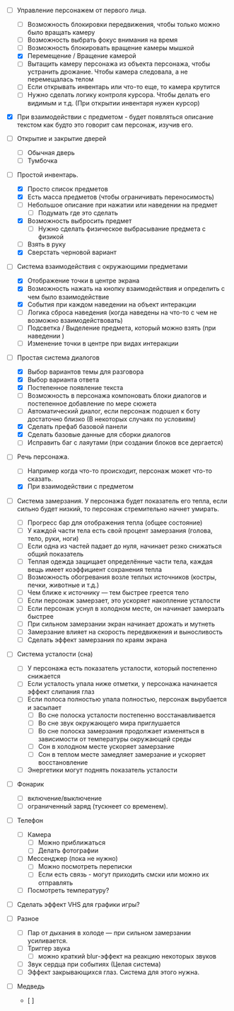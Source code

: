 - [ ] Управление персонажем от первого лица.
	- [ ] Возможность блокировки передвижения, чтобы только можно было вращать камеру
	- [ ] Возможность выбрать фокус внимания на время
	- [ ] Возможность блокировать вращение камеры мышкой
	- [x] Перемещение / Вращение камерой
	- [ ] Вытащить камеру персонажа из объекта персонажа, чтобы устранить дрожание. Чтобы камера следовала, а не перемещалась телом
	- [ ] Если открывать инвентарь или что-то еще, то камера крутится
	- [ ] Нужно сделать логику контроля курсора. Чтобы делать его видимым и т.д. (При  открытии инвентаря нужен курсор)
	   
- [x] При взаимодействии с предметом - будет появляться описание текстом как будто это говорит сам персонаж, изучив его.
   
- [ ] Открытие и закрытие дверей
	- [ ] Обычная дверь
	- [ ] Тумбочка
	   
- [ ] Простой инвентарь.
	- [x] Просто список предметов
	- [x] Есть масса предметов (чтобы ограничивать переносимость)
	- [ ] Небольшое описание при нажатии или наведении на предмет
		- [ ] Подумать где это сделать
	- [x] Возможность выбросить предмет
		- [ ] Нужно сделать физическое выбрасывание предмета с физикой
	- [ ] Взять в руку
	- [x] Сверстать черновой вариант
	   
- [ ] Система взаимодействия с окружающими предметами
	- [x] Отображение точки в центре экрана
	- [x] Возможность нажать на кнопку взаимодействия и определить с чем было взаимодействие
	- [x] События при каждом наведении на объект интеракции
	- [ ] Логика сброса наведения (когда наведены на что-то с чем не возможно взаимодействовать)
	- [ ] Подсветка / Выделение предмета, который можно взять (при наведении )
	- [ ] Изменение точки в центре при видах интеракции
		   
- [ ] Простая система диалогов
	- [x] Выбор вариантов темы для разговора
	- [x] Выбор варианта ответа
	- [x] Постепенное появление текста
	- [ ] Возможность в персонажа компоновать блоки диалогов и постепенное добавление по мере сюжета
	- [ ] Автоматический диалог, если персонаж подошел к боту достаточно близко (В некоторых случаях по условиям)
	- [x] Сделать префаб базовой панели
	- [x] Сделать базовые данные для сборки диалогов
	- [ ] Исправить баг с лаяутами (при создании блоков все дергается)
	   
- [ ] Речь персонажа. 
	- [ ] Например когда что-то происходит, персонаж может что-то сказать.
	- [x] При взаимодействии с предметом
	   
- [ ] Система замерзания. У персонажа будет показатель его тепла, если сильно будет низкий, то персонаж стремительно начнет умирать.
	- [ ] Прогресс бар для отображения тепла (общее состояние)
	- [ ] У каждой части тела есть свой процент замерзания (голова, тело, руки, ноги)
	- [ ] Если одна из частей падает до нуля, начинает резко снижаться общий показатель
	- [ ] Теплая одежда защищает определённые части тела, каждая вещь имеет коэффициент сохранения тепла
	- [ ] Возможность обогревания возле теплых источников (костры, печки, животные и т.д.)
	- [ ] Чем ближе к источнику — тем быстрее греется тело
	- [ ] Если персонаж замерзает, это ускоряет накопление усталости
	- [ ] Если персонаж уснул в холодном месте, он начинает замерзать быстрее
	- [ ] При сильном замерзании экран начинает дрожать и мутнеть
	- [ ] Замерзание влияет на скорость передвижения и выносливость
	- [ ] Сделать эффект замерзания по краям экрана
	      
- [ ] Система усталости (сна)
	- [ ] У персонажа есть показатель усталости, который постепенно снижается
	- [ ] Если усталость упала ниже отметки, у персонажа начинается эффект слипания глаз
	- [ ] Если полоса полностью упала полностью, персонаж вырубается и засыпает
		- [ ] Во сне полоска усталости постепенно восстанавливается
		- [ ] Во сне звук окружающего мира приглушается
		- [ ] Во сне полоска замерзания продолжает изменяться в зависимости от температуры окружающей среды
		- [ ] Сон в холодном месте ускоряет замерзание
		- [ ] Сон в теплом месте замедляет замерзание и ускоряет восстановление
	- [ ] Энергетики могут поднять показатель усталости
	   
- [ ] Фонарик
	- [ ] включение/выключение
	- [ ] ограниченный заряд (тускнеет со временем).
	   
- [ ] Телефон
	- [ ] Камера
		- [ ] Можно приближаться
		- [ ] Делать фотографии
	- [ ] Мессенджер (пока не нужно)
		- [ ] Можно посмотреть переписки
		- [ ] Если есть связь - могут приходить смски или можно их отправлять
	- [ ] Посмотреть температуру?
		   
- [ ] Сделать эффект VHS для графики игры?
		   
- [ ] Разное
	- [ ] Пар от дыхания в холоде — при сильном замерзании усиливается.
	- [ ] Триггер звука
		- [ ] можно краткий blur-эффект на реакцию некоторых звуков
	- [ ] Звук сердца при событиях (Целая система)
	- [ ] Эффект закрывающихся глаз. Система для этого нужна.
	      
- [ ] Медведь
	- [ ] 